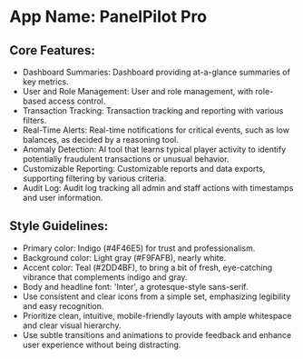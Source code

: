 # **App Name**: PanelPilot Pro

## Core Features:

- Dashboard Summaries: Dashboard providing at-a-glance summaries of key metrics.
- User and Role Management: User and role management, with role-based access control.
- Transaction Tracking: Transaction tracking and reporting with various filters.
- Real-Time Alerts: Real-time notifications for critical events, such as low balances, as decided by a reasoning tool.
- Anomaly Detection: AI tool that learns typical player activity to identify potentially fraudulent transactions or unusual behavior.
- Customizable Reporting: Customizable reports and data exports, supporting filtering by various criteria.
- Audit Log: Audit log tracking all admin and staff actions with timestamps and user information.

## Style Guidelines:

- Primary color: Indigo (#4F46E5) for trust and professionalism.
- Background color: Light gray (#F9FAFB), nearly white.
- Accent color: Teal (#2DD4BF), to bring a bit of fresh, eye-catching vibrance that complements indigo and gray.
- Body and headline font: 'Inter', a grotesque-style sans-serif.
- Use consistent and clear icons from a simple set, emphasizing legibility and easy recognition.
- Prioritize clean, intuitive, mobile-friendly layouts with ample whitespace and clear visual hierarchy.
- Use subtle transitions and animations to provide feedback and enhance user experience without being distracting.